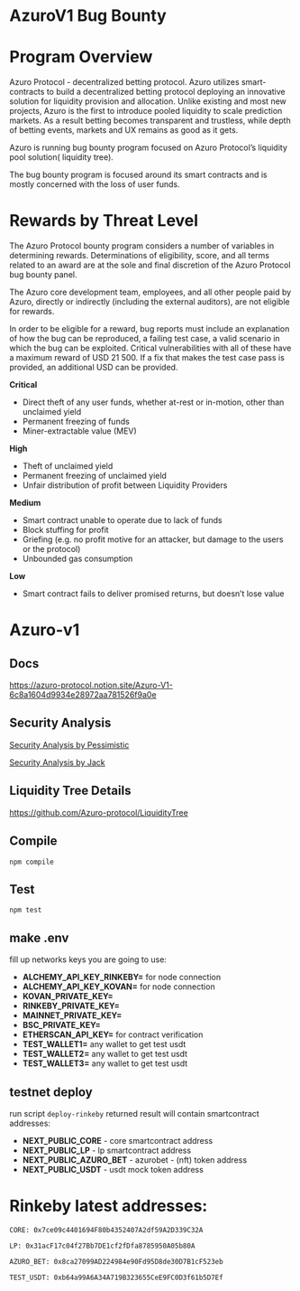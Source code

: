 # AzuroV1 Bug Bounty 

# ****Program Overview****

Azuro Protocol - decentralized betting protocol. Azuro utilizes smart-contracts to build a decentralized betting protocol deploying an innovative solution for liquidity provision and allocation. Unlike existing and most new projects, Azuro is the first to introduce pooled liquidity to scale prediction markets. As a result betting becomes transparent and trustless, while depth of betting events, markets and UX remains as good as it gets.

Azuro is running  bug bounty program focused on Azuro Protocol’s liquidity pool solution( liquidity tree). 

The bug bounty program is focused around its smart contracts and is mostly concerned with the loss of user funds.

# ****Rewards by Threat Level****

The Azuro Protocol bounty program considers a number of variables in determining rewards. Determinations of eligibility, score, and all terms related to an award are at the sole and final discretion of the Azuro Protocol bug bounty panel.

The Azuro core development team, employees, and all other people paid by Azuro, directly or indirectly (including the external auditors), are not eligible for rewards.

In order to be eligible for a reward, bug reports must include an explanation of how the bug can be reproduced, a failing test case, a valid scenario in which the bug can be exploited. Critical vulnerabilities with all of these have a maximum reward of USD 21 500. If a fix that makes the test case pass is provided, an additional USD can be provided.

**Critical**

- Direct theft of any user funds, whether at-rest or in-motion, other than unclaimed yield
- Permanent freezing of funds
- Miner-extractable value (MEV)

**High**

- Theft of unclaimed yield
- Permanent freezing of unclaimed yield
- Unfair distribution of profit between Liquidity Providers

**Medium**

- Smart contract unable to operate due to lack of funds
- Block stuffing for profit
- Griefing (e.g. no profit motive for an attacker, but damage to the users or the protocol)
- Unbounded gas consumption

**Low**

- Smart contract fails to deliver promised returns, but doesn’t lose value


# Azuro-v1

## Docs

https://azuro-protocol.notion.site/Azuro-V1-6c8a1604d9934e28972aa781526f9a0e

## Security Analysis

[Security Analysis by Pessimistic](./audit-reports/Azuro%20Security%20Analysis%20by%20Pessimistic%20(3).pdf)

[Security Analysis by Jack](./audit-reports/azuro-v1-audit-report-prelim.pdf)


## Liquidity Tree Details

https://github.com/Azuro-protocol/LiquidityTree


## Compile

```
npm compile
```

## Test

```
npm test
```

## make .env

fill up networks keys you are going to use:
- **ALCHEMY_API_KEY_RINKEBY=** for node connection
- **ALCHEMY_API_KEY_KOVAN=** for node connection
- **KOVAN_PRIVATE_KEY=**
- **RINKEBY_PRIVATE_KEY=**
- **MAINNET_PRIVATE_KEY=**
- **BSC_PRIVATE_KEY=**
- **ETHERSCAN_API_KEY=** for contract verification
- **TEST_WALLET1=** any wallet to get test usdt
- **TEST_WALLET2=** any wallet to get test usdt
- **TEST_WALLET3=** any wallet to get test usdt

## testnet deploy

run script `deploy-rinkeby`
returned result will contain smartcontract addresses:
- **NEXT_PUBLIC_CORE** - core smartcontract address
- **NEXT_PUBLIC_LP** - lp smartcontract address
- **NEXT_PUBLIC_AZURO_BET** - azurobet - (nft) token address
- **NEXT_PUBLIC_USDT** - usdt mock token address

# Rinkeby latest addresses:
```
CORE: 0x7ce09c4401694F80b4352407A2df59A2D339C32A

LP: 0x31acF17c04f27Bb7DE1cf2fDfa8785950A05b80A

AZURO_BET: 0x8ca27099AD224984e90Fd95D8de30D7B1cF523eb

TEST_USDT: 0xb64a99A6A34A719B323655CeE9FC0D3f61b5D7Ef
```